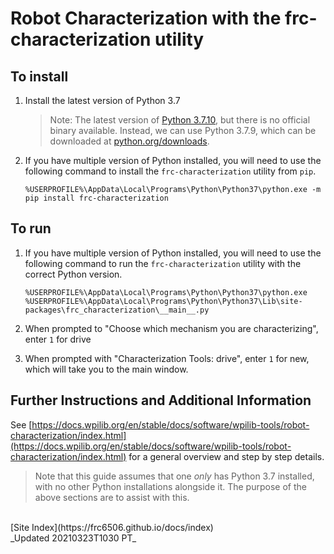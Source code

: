 # Robot Characterization with the frc-characterization utility

## To install

1. Install the latest version of Python 3.7
    > Note: The latest version of [Python 3.7.10](https://www.python.org/downloads/release/python-3710/), but there is no official binary available.  Instead, we can use Python 3.7.9, which can be downloaded at [python.org/downloads](https://www.python.org/downloads/release/python-379/).

2. If you have multiple version of Python installed, you will need to use the following command to install the `frc-characterization` utility from `pip`.

    ```CMD
    %USERPROFILE%\AppData\Local\Programs\Python\Python37\python.exe -m pip install frc-characterization
    ```

## To run

1. If you have multiple version of Python installed, you will need to use the following command to run the `frc-characterization` utility with the correct Python version.

   ```CMD
   %USERPROFILE%\AppData\Local\Programs\Python\Python37\python.exe %USERPROFILE%\AppData\Local\Programs\Python\Python37\Lib\site-packages\frc_characterization\__main__.py
   ```

2. When prompted to "Choose which mechanism you are characterizing", enter `1` for drive

3. When prompted with "Characterization Tools: drive", enter `1` for new, which will take you to the main window.

## Further Instructions and Additional Information

See [https://docs.wpilib.org/en/stable/docs/software/wpilib-tools/robot-characterization/index.html](https://docs.wpilib.org/en/stable/docs/software/wpilib-tools/robot-characterization/index.html) for a general overview and step by step details.
> Note that this guide assumes that one _only_ has Python 3.7 installed, with no other Python installations alongside it.  The purpose of the above sections are to assist with this.

</br>
[Site Index](https://frc6506.github.io/docs/index)

</br>
_Updated 20210323T1030 PT_
